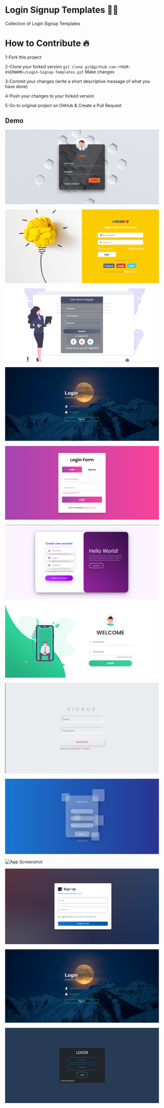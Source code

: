 
# Login Signup Templates 🌟🌟
Collection of Login Signup Templates

# How to Contribute 🔥

1-Fork this project

2-Clone your forked version ```git clone git@github.com:<YOUR-USERNAME>/Login-Signup-Templates.git```
Make changes

3-Commit your changes (write a short descriptive message of what you have done)

4-Push your changes to your forked version

5-Go to original project on GitHub & Create a Pull Request

## Demo

![App Screenshot](Texture%20Background/pic1.png)

![App Screenshot](Login%20Form/pic3.png)

![App Screenshot](Slide%20Down%20Login%20Form/pic2.png)

![App Screenshot](image/pic4.png)

![App Screenshot](image/pic5.png)

![App Screenshot](image/pic6.png)

![App Screenshot](image/pic7.png)



![App Screenshot](neumorphism%20login/Annotation%202021-10-01%20090849.png)

![App Screenshot](Annotation%202021-10-01%20221944.png)


![App Screenshot](https://raw.githubusercontent.com/NishikantaRay/Login-Signup-Templates/main/neumorphism%20login/Annotation%202021-10-01%20090849.png)

![App Screenshot](image/landingpage.png)

![App Screenshot](image/pic4.png)

![App Screenshot](image/landingpage1.png)



